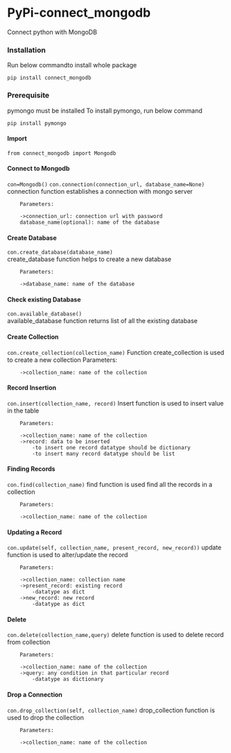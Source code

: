 # PyPi-connect_mongodb

Connect python with MongoDB


### Installation
Run below commandto install whole package

```pip install connect_mongodb```


### Prerequisite
pymongo must be installed
To install pymongo, run below command

```pip install pymongo```


#### Import
```from connect_mongodb import Mongodb```


#### Connect to Mongodb
```con=Mongodb()``` 
```con.connection(connection_url, database_name=None)```
        connection function establishes a connection with mongo server

        Parameters:

        ->connection_url: connection url with password
        database_name(optional): name of the database
        
    
#### Create Database
```con.create_database(database_name)```   
        create_database function helps to create a new database

        Parameters:

        ->database_name: name of the database
        
        
#### Check existing Database
```con.available_database()```   
        available_database function returns list of all the existing database
        

#### Create Collection
```con.create_collection(collection_name)```
        Function create_collection is used to create a new collection
        Parameters:

        ->collection_name: name of the collection
     

#### Record Insertion
```con.insert(collection_name, record)```
        Insert function is used to insert value in the table

        Parameters:

        ->collection_name: name of the collection
        ->record: data to be inserted
            -to insert one record datatype should be dictionary
            -to insert many record datatype should be list
        

#### Finding Records
```con.find(collection_name)```
        find function is used find all the records in a collection

        Parameters:

        ->collection_name: name of the collection
        
        
#### Updating a Record
```con.update(self, collection_name, present_record, new_record))```
        update function is used to alter/update the record

        Parameters:

        ->collection_name: collection name
        ->present_record: existing record
            -datatype as dict
        ->new_record: new record
            -datatype as dict
        
    
#### Delete
```con.delete(collection_name,query)```
        delete function is used to delete record from collection

        Parameters:

        ->collection_name: name of the collection
        ->query: any condition in that particular record
            -datatype as dictionary
        

#### Drop a Connection
```con.drop_collection(self, collection_name)```
        drop_collection function is used to drop the collection

        Parameters:

        ->collection_name: name of the collection
        
        
